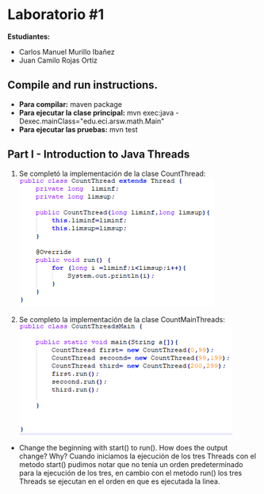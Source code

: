 # Laboratorio #1

**Estudiantes:** 
+ Carlos Manuel Murillo Ibañez
+ Juan Camilo Rojas Ortiz

## Compile and run instructions.
+ **Para compilar:** maven package
+ **Para ejecutar la clase principal:** mvn exec:java -Dexec.mainClass="edu.eci.arsw.math.Main"
+ **Para ejecutar las pruebas:** mvn test


## Part I - Introduction to Java Threads
1. Se completó la implementación de la clase CountThread: 
![](img/CountThread.png)

2. Se completo la implementación de la clase CountMainThreads: 
![](img/CountMainThreads.png)

+ Change the beginning with start() to run(). How does the output change? Why?
Cuando iniciamos la ejecución de los tres Threads con el metodo start() pudimos notar que no tenia un orden predeterminado para la ejecución de los tres, en cambio con el metodo run() los tres Threads se ejecutan en el orden en que es ejecutada la linea.